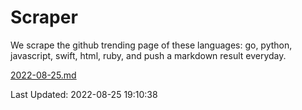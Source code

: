 # Scraper

We scrape the github trending page of these languages: go, python, javascript, swift, html, ruby, and push a markdown result everyday.

[2022-08-25.md](https://github.com/henson/Scraper/blob/master/2022-08-25.md)

Last Updated: 2022-08-25 19:10:38